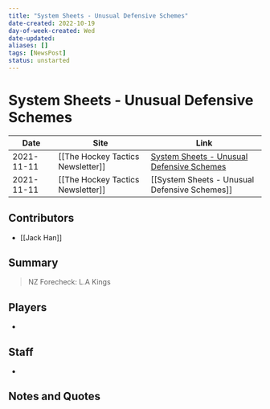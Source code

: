 ```yaml
---
title: "System Sheets - Unusual Defensive Schemes"
date-created: 2022-10-19
day-of-week-created: Wed
date-updated: 
aliases: []
tags: [NewsPost]
status: unstarted
---
```


# System Sheets - Unusual Defensive Schemes

| Date       | Site                              | Link                                                                                                                |
| ---------- | --------------------------------- | ------------------------------------------------------------------------------------------------------------------- |
| 2021-11-11 | [[The Hockey Tactics Newsletter]] | [System Sheets - Unusual Defensive Schemes](https://jhanhky.substack.com/i/43887324/nz-forecheck-la-kings) |
| 2021-11-11 | [[The Hockey Tactics Newsletter]] | [[System Sheets - Unusual Defensive Schemes]]                                                                       |

## Contributors
- [[Jack Han]]


## Summary
>NZ Forecheck: L.A Kings



## Players
- 


## Staff
- 


## Notes and Quotes
> 

